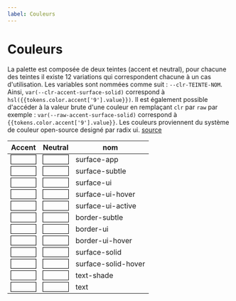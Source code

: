 ```yaml
---
label: Couleurs
---
```


# Couleurs

La palette est composée de deux teintes (accent et neutral), pour chacune des teintes il existe 12 variations qui correspondent chacune à un cas d'utilisation.
Les variables sont nommées comme suit : `--clr-TEINTE-NOM`. Ainsi, `var(--clr-accent-surface-solid)` correspond à `hsl({{tokens.color.accent['9'].value}})`. Il est également possible d'accéder à la valeur brute d'une couleur en remplaçant `clr` par `raw` par exemple : `var(--raw-accent-surface-solid)` correspond à `{{tokens.color.accent['9'].value}}`. Les couleurs proviennent du système de couleur open-source designé par radix ui. [source](https://www.radix-ui.com/colors)

| Accent                                                                                                  | Neutral                                                                                                  | nom                 |
| ------------------------------------------------------------------------------------------------------- | -------------------------------------------------------------------------------------------------------- | ------------------- |
| <div style="outline: 1px solid black; background:hsl({{tokens.color.accent['1'].value}})">&nbsp;</div>  | <div style="outline: 1px solid black; background:hsl({{tokens.color.neutral['1'].value}})">&nbsp;</div>  | surface-app         |
| <div style="outline: 1px solid black; background:hsl({{tokens.color.accent['2'].value}})">&nbsp;</div>  | <div style="outline: 1px solid black; background:hsl({{tokens.color.neutral['2'].value}})">&nbsp;</div>  | surface-subtle      |
| <div style="outline: 1px solid black; background:hsl({{tokens.color.accent['3'].value}})">&nbsp;</div>  | <div style="outline: 1px solid black; background:hsl({{tokens.color.neutral['3'].value}})">&nbsp;</div>  | surface-ui          |
| <div style="outline: 1px solid black; background:hsl({{tokens.color.accent['4'].value}})">&nbsp;</div>  | <div style="outline: 1px solid black; background:hsl({{tokens.color.neutral['4'].value}})">&nbsp;</div>  | surface-ui-hover    |
| <div style="outline: 1px solid black; background:hsl({{tokens.color.accent['5'].value}})">&nbsp;</div>  | <div style="outline: 1px solid black; background:hsl({{tokens.color.neutral['5'].value}})">&nbsp;</div>  | surface-ui-active   |
| <div style="outline: 1px solid black; background:hsl({{tokens.color.accent['6'].value}})">&nbsp;</div>  | <div style="outline: 1px solid black; background:hsl({{tokens.color.neutral['6'].value}})">&nbsp;</div>  | border-subtle       |
| <div style="outline: 1px solid black; background:hsl({{tokens.color.accent['7'].value}})">&nbsp;</div>  | <div style="outline: 1px solid black; background:hsl({{tokens.color.neutral['7'].value}})">&nbsp;</div>  | border-ui           |
| <div style="outline: 1px solid black; background:hsl({{tokens.color.accent['8'].value}})">&nbsp;</div>  | <div style="outline: 1px solid black; background:hsl({{tokens.color.neutral['8'].value}})">&nbsp;</div>  | border-ui-hover     |
| <div style="outline: 1px solid black; background:hsl({{tokens.color.accent['9'].value}})">&nbsp;</div>  | <div style="outline: 1px solid black; background:hsl({{tokens.color.neutral['9'].value}})">&nbsp;</div>  | surface-solid       |
| <div style="outline: 1px solid black; background:hsl({{tokens.color.accent['10'].value}})">&nbsp;</div> | <div style="outline: 1px solid black; background:hsl({{tokens.color.neutral['10'].value}})">&nbsp;</div> | surface-solid-hover |
| <div style="outline: 1px solid black; background:hsl({{tokens.color.accent['11'].value}})">&nbsp;</div> | <div style="outline: 1px solid black; background:hsl({{tokens.color.neutral['11'].value}})">&nbsp;</div> | text-shade          |
| <div style="outline: 1px solid black; background:hsl({{tokens.color.accent['12'].value}})">&nbsp;</div> | <div style="outline: 1px solid black; background:hsl({{tokens.color.neutral['12'].value}})">&nbsp;</div> | text                |
